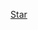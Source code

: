 <!-- Place this tag where you want the button to render. -->
<a class="github-button" href="https://github.com/dpopp07/bartop" data-size="large" aria-label="Star dpopp07/bartop on GitHub">Star</a>

<!-- Place this tag in your head or just before your close body tag. -->
<script async defer src="https://buttons.github.io/buttons.js"></script>
